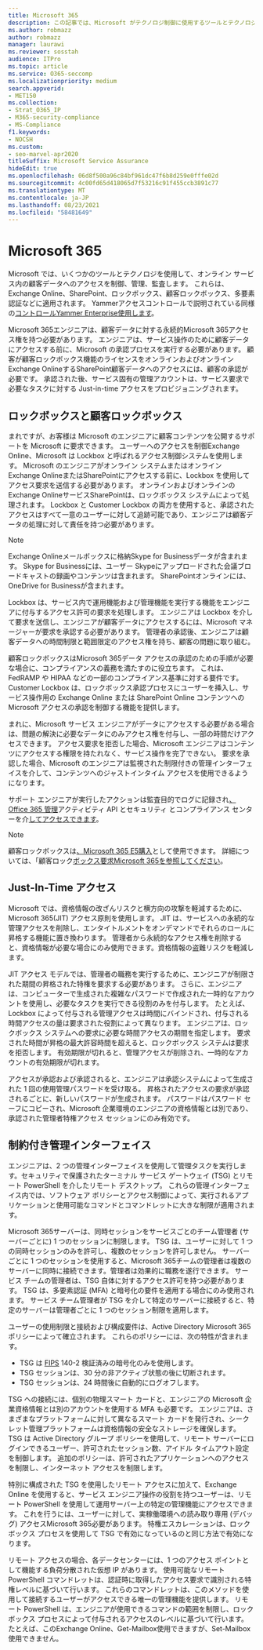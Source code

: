 ```yaml
---
title: Microsoft 365
description: この記事では、Microsoft がテクノロジ制御に使用するツールとテクノロジの概要を説明Microsoft 365。
ms.author: robmazz
author: robmazz
manager: laurawi
ms.reviewer: sosstah
audience: ITPro
ms.topic: article
ms.service: O365-seccomp
ms.localizationpriority: medium
search.appverid:
- MET150
ms.collection:
- Strat_O365_IP
- M365-security-compliance
- MS-Compliance
f1.keywords:
- NOCSH
ms.custom:
- seo-marvel-apr2020
titleSuffix: Microsoft Service Assurance
hideEdit: true
ms.openlocfilehash: 06d8f500a96c84bf961dc47f6b8d259e0fffe02d
ms.sourcegitcommit: 4c00fd65d418065d7f53216c91f455ccb3891c77
ms.translationtype: MT
ms.contentlocale: ja-JP
ms.lasthandoff: 08/23/2021
ms.locfileid: "58481649"
---
```

# <a name="technology-controls-in-microsoft-365"></a>Microsoft 365 

Microsoft では、いくつかのツールとテクノロジを使用して、オンライン サービス内の顧客データへのアクセスを制御、管理、監査します。 これらは、Exchange Online、SharePoint、ロックボックス、顧客ロックボックス、多要素認証などに適用されます。 Yammerアクセスコントロールで説明されている同様の[コントロールYammer Enterprise使用します](assurance-yammer-enterprise-access-controls.md)。

Microsoft 365エンジニアは、顧客データに対する永続的Microsoft 365アクセス権を持つ必要があります。 エンジニアは、サービス操作のために顧客データにアクセスする前に、Microsoft の承認プロセスを実行する必要があります。 顧客が顧客ロックボックス機能のライセンスをオンラインおよびオンラインExchange OnlineするSharePoint顧客データへのアクセスには、顧客の承認が必要です。 承認された後、サービス固有の管理アカウントは、サービス要求で必要なタスクに対する Just-in-time アクセスをプロビジョニングされます。

## <a name="lockbox-and-customer-lockbox"></a>ロックボックスと顧客ロックボックス

まれですが、お客様は Microsoft のエンジニアに顧客コンテンツを公開するサポートを Microsoft に要求できます。 ユーザーへのアクセスを制御Exchange Online、Microsoft は Lockbox と呼ばれるアクセス制御システムを使用します。 Microsoft のエンジニアがオンライン システムまたはオンライン Exchange OnlineまたはSharePointにアクセスする前に、Lockbox を使用してアクセス要求を送信する必要があります。 オンラインおよびオンラインのExchange OnlineサービスSharePointは、ロックボックス システムによって処理されます。 Lockbox と Customer Lockbox の両方を使用すると、承認されたアクセスはすべて一意のユーザーに対して追跡可能であり、エンジニアは顧客データの処理に対して責任を持つ必要があります。

> [!NOTE]
> Exchange Onlineメールボックスに格納Skype for Businessデータが含まれます。 Skype for Businessには、ユーザー Skypeにアップロードされた会議ブロードキャストの録画やコンテンツは含まれます。 SharePointオンラインには、OneDrive for Businessが含まれます。

Lockbox は、サービス内で運用機能および管理機能を実行する機能をエンジニアに付与するアクセス許可の要求を処理します。 エンジニアは Lockbox を介して要求を送信し、エンジニアが顧客データにアクセスするには、Microsoft マネージャーが要求を承認する必要があります。 管理者の承認後、エンジニアは顧客データへの時間制限と範囲限定のアクセス権を持ち、顧客の問題に取り組む。

顧客ロックボックスはMicrosoft 365データ アクセスの承認のための手順が必要な場合に、コンプライアンスの義務を満たすのに役立ちます。 これは、FedRAMP や HIPAA などの一部のコンプライアンス基準に対する要件です。 Customer Lockbox は、ロックボックス承認プロセスにユーザーを挿入し、サービス操作用の Exchange Online または SharePoint Online コンテンツへの Microsoft アクセスの承認を制御する機能を提供します。

まれに、Microsoft サービス エンジニアがデータにアクセスする必要がある場合は、問題の解決に必要なデータにのみアクセス権を付与し、一部の時間だけアクセスできます。 アクセス要求を拒否した場合、Microsoft エンジニアはコンテンツにアクセスする権限を持たれなく、サービス操作を完了できない。 要求を承認した場合、Microsoft のエンジニアは監視された制限付きの管理インターフェイスを介して、コンテンツへのジャストインタイム アクセスを使用できるようになります。

サポート エンジニアが実行したアクションは監査目的でログに記録され[、Office 365 管理](/office/office-365-management-api/get-started-with-office-365-management-apis)アクティビティ API とセキュリティ とコンプライアンス センターを介[してアクセスできます](https://protection.office.com/)。

>[!NOTE]
> 顧客ロックボックスは[、Microsoft 365 E5購入](https://products.office.com/business/office-365-enterprise-e5-business-software)として使用できます。 詳細については、「顧客ロック[ボックス要求Microsoft 365を参照してください](https://support.office.com/article/Office-365-Customer-Lockbox-Requests-36f9cdd1-e64c-421b-a7e4-4a54d16440a2)。

## <a name="just-in-time-access"></a>Just-In-Time アクセス

Microsoft では、資格情報の改ざんリスクと横方向の攻撃を軽減するために、Microsoft 365(JIT) アクセス原則を使用します。 JIT は、サービスへの永続的な管理アクセスを削除し、エンタイトルメントをオンデマンドでそれらのロールに昇格する機能に置き換わります。 管理者から永続的なアクセス権を削除すると、資格情報が必要な場合にのみ使用できます。資格情報の盗難リスクを軽減します。

JIT アクセス モデルでは、管理者の職務を実行するために、エンジニアが制限された期間の昇格された特権を要求する必要があります。 さらに、エンジニアは、コンピューターで生成された複雑なパスワードで作成された一時的なアカウントを使用し、必要なタスクを実行できる役割のみを付与します。 たとえば、Lockbox によって付与される管理アクセスは時間にバインドされ、付与される時間アクセスの量は要求された役割によって異なります。 エンジニアは、ロックボックス システムへの要求に必要な時間アクセスの期間を指定します。 要求された時間が昇格の最大許容時間を超えると、ロックボックス システムは要求を拒否します。 有効期限が切れると、管理アクセスが削除され、一時的なアカウントの有効期限が切れます。

アクセスが承認および承認されると、エンジニアは承認システムによって生成された 1 回の使用管理パスワードを受け取る。 昇格されたアクセスの要求が承認されるごとに、新しいパスワードが生成されます。 パスワードはパスワード セーフにコピーされ、Microsoft 企業環境のエンジニアの資格情報とは別であり、承認された管理者特権アクセス セッションにのみ有効です。

## <a name="constrained-management-interfaces"></a>制約付き管理インターフェイス

エンジニアは、2 つの管理インターフェイスを使用して管理タスクを実行します。セキュリティで保護されたターミナル サービス ゲートウェイ (TSG) とリモート PowerShell を介したリモート デスクトップ。 これらの管理インターフェイス内では、ソフトウェア ポリシーとアクセス制御によって、実行されるアプリケーションと使用可能なコマンドとコマンドレットに大きな制限が適用されます。

Microsoft 365サーバーは、同時セッションをサービスごとのチーム管理者 (サーバーごとに) 1 つのセッションに制限します。 TSG は、ユーザーに対して 1 つの同時セッションのみを許可し、複数のセッションを許可しません。 サーバーごとに 1 つのセッションを使用すると、Microsoft 365チームの管理者は複数のサーバーに同時に接続できます。管理者は効果的に職務を遂行できます。 サービス チームの管理者は、TSG 自体に対するアクセス許可を持つ必要があります。 TSG は、多要素認証 (MFA) と暗号化の要件を適用する場合にのみ使用されます。 サービス チーム管理者が TSG を介して特定のサーバーに接続すると、特定のサーバーは管理者ごとに 1 つのセッション制限を適用します。

ユーザーの使用制限と接続および構成要件は、Active Directory Microsoft 365ポリシーによって確立されます。 これらのポリシーには、次の特性が含まれます。

- TSG は [FIPS](https://www.microsoft.com/TrustCenter/Compliance/FIPS) 140-2 検証済みの暗号化のみを使用します。
- TSG セッションは、30 分の非アクティブ状態の後に切断されます。
- TSG セッションは、24 時間後に自動的にログオフします。

TSG への接続には、個別の物理スマート カードと、エンジニアの Microsoft 企業資格情報とは別のアカウントを使用する MFA も必要です。 エンジニアは、さまざまなプラットフォームに対して異なるスマート カードを発行され、シークレット管理プラットフォームは資格情報の安全なストレージを確保します。 TSG は Active Directory グループ ポリシーを使用して、リモート サーバーにログインできるユーザー、許可されたセッション数、アイドル タイムアウト設定を制御します。 追加のポリシーは、許可されたアプリケーションへのアクセスを制限し、インターネット アクセスを制限します。

特別に構成された TSG を使用したリモート アクセスに加えて、Exchange Online を使用すると、サービス エンジニア操作の役割を持つユーザーは、リモート PowerShell を使用して運用サーバー上の特定の管理機能にアクセスできます。 これを行うには、ユーザーに対して、実稼働環境への読み取り専用 (デバッグ) アクセスMicrosoft 365必要があります。 特権エスカレーションは、ロックボックス プロセスを使用して TSG で有効になっているのと同じ方法で有効になります。

リモート アクセスの場合、各データセンターには、1 つのアクセス ポイントとして機能する負荷分散された仮想 IP があります。 使用可能なリモート PowerShell コマンドレットは、認証時に取得したアクセス要求で識別される特権レベルに基づいて行います。 これらのコマンドレットは、このメソッドを使用して接続するユーザーがアクセスできる唯一の管理機能を提供します。 リモート PowerShell は、エンジニアが使用できるコマンドの範囲を制限し、ロックボックス プロセスによって付与されるアクセスのレベルに基づいて行います。 たとえば、このExchange Online、Get-Mailbox使用できますが、Set-Mailbox使用できません。
